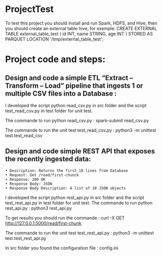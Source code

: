 # ProjectTest

To test this project you should install and run Spark, HDFS, and Hive, then you should create an external table hive, for exemple:
CREATE EXTERNAL TABLE external_table_test
(
  id INT,
  name STRING,
  age INT
)
STORED AS PARQUET
LOCATION '/tmp/external_table_test';

# Project code and steps:
## Design and code a simple ETL “Extract – Transform – Load” pipeline that ingests 1 or multiple CSV files into a Database :
I developed the script python read_csv.py in src folder and the script test_read_csv.py in test folder for unit test. 

The commande to run python read_csv.py : spark-submit read_csv.py 

The commande to run the unit test test_read_csv.py : python3 -m unittest test.test_read_csv

## Design and code simple REST API that exposes the recently ingested data:
    • Description: Returns the first 10 lines from Database
    • Request: Get /read/first-chunck
    • Response: 200 OK
    • Response Body: JSON
    • Response Body Description: A list of 10 JSON objects
I developed the script python rest_api.py in src folder and the script test_rest_api.py in test folder for unit test. 
The commande to run python rest_api.py : python3 rest_api.py

To get results you should run the commande : curl -X GET http://127.0.0.1:5000/read/first-chunk

The commande to run the unit test test_rest_api.py : python3 -m unittest test.test_rest_api.py

In src folder you found the configuration file : config.ini


